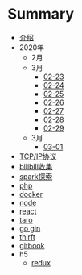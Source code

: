 # Summary

* [介绍](README.md)
* 2020年
    * 2月
    * 3月
        * [02-23](pages/2020/2月/02-23.md)
        * [02-24](pages/2020/2月/02-24.md)
        * [02-25](pages/2020/2月/02-25.md)
        * [02-26](pages/2020/2月/02-26.md)
        * [02-27](pages/2020/2月/02-27.md)
        * [02-28](pages/2020/2月/02-28.md)
        * [02-29](pages/2020/2月/02-29.md)
    * 3月
        * [03-01](pages/2020/3月/03-01.md)
* [TCP/IP协议](pages/topic/TCP_IP.md)
* [bilibili收集](pages/topic/扩展阅读/bilibili.md)
* [spark探索](pages/topic/spark.md)
* [php](pages/topic/php/介绍.md)
* [docker](pages/topic/docker.md)
* [node](pages/topic/h5/node.md)
* [react](pages/topic/h5/react.md)
* [taro](pages/topic/h5/taro.md)
* [go gin](pages/topic/golang/gin.md)
* [thirft](pages/topic/thirft.md)
* [gitbook](pages/topic/gitbook.md)
* h5
    * [redux](pages/topic/h5/redux.md)

